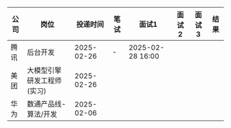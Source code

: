 | 公司 | 岗位                       | 投递时间   | 笔试 | 面试1            | 面试2 | 面试3 | 结果 |
| ---- | -------------------------- | ---------- | ---- | ---------------- | ----- | ----- | ---- |
| 腾讯 | 后台开发                   | 2025-02-26 | -    | 2025-02-28 16:00 |       |       |      |
| 美团 | 大模型引擎研发工程师(实习) | 2025-02-26 |      |                  |       |       |      |
| 华为 | 数通产品线-算法/开发       | 2025-02-06 |      |                  |       |       |      |

